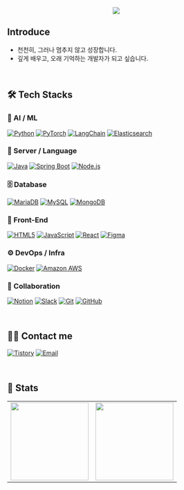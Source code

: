 <div align="center">
  <img src="https://capsule-render.vercel.app/api?type=Waving&color=0:15c13d,100:fcfcfc&height=180&text=Rang.dev&animation=&fontColor=414942&fontSize=50" />
</div>

## Introduce

- 천천히, 그러나 멈추지 않고 성장합니다.
- 깊게 배우고, 오래 기억하는 개발자가 되고 싶습니다.

<br>

## 🛠️ Tech Stacks

### 🧠 AI / ML
[![Python](https://img.shields.io/badge/Python-3776AB?style=flat&logo=Python&logoColor=white)]()
[![PyTorch](https://img.shields.io/badge/PyTorch-EE4C2C?style=flat&logo=PyTorch&logoColor=white)]()
[![LangChain](https://img.shields.io/badge/LangChain-000000?style=flat&logoColor=white)]()
[![Elasticsearch](https://img.shields.io/badge/Elasticsearch-005571?style=flat&logo=Elasticsearch&logoColor=white)]()
<br>

### 🔧 Server / Language
[![Java](https://img.shields.io/badge/Java-007396?style=flat&logo=Java&logoColor=white)]()
[![Spring Boot](https://img.shields.io/badge/Spring%20Boot-6DB33F?style=flat&logo=SpringBoot&logoColor=white)]()
[![Node.js](https://img.shields.io/badge/Node.js-339933?style=flat&logo=Node.js&logoColor=white)]()
<br>

### 🗄️ Database
[![MariaDB](https://img.shields.io/badge/MariaDB-003545?style=flat&logo=MariaDB&logoColor=white)]()
[![MySQL](https://img.shields.io/badge/MySQL-4479A1?style=flat&logo=MySQL&logoColor=white)]()
[![MongoDB](https://img.shields.io/badge/MongoDB-47A248?style=flat&logo=MongoDB&logoColor=white)]()
<br>

### 🎨 Front-End
[![HTML5](https://img.shields.io/badge/HTML5-E34F26?style=flat&logo=HTML5&logoColor=white)]()
[![JavaScript](https://img.shields.io/badge/Javascript-F7DF1E?style=flat&logo=Javascript&logoColor=white)]()
[![React](https://img.shields.io/badge/React-61DAFB?style=flat&logo=React&logoColor=white)]()
[![Figma](https://img.shields.io/badge/Figma-F24E1E?style=flat&logo=Figma&logoColor=white)]()
<br>

### ⚙️ DevOps / Infra
[![Docker](https://img.shields.io/badge/Docker-2496ED?style=flat&logo=Docker&logoColor=white)]()
[![Amazon AWS](https://img.shields.io/badge/Amazon%20AWS-232F3E?style=flat&logo=AmazonAWS&logoColor=white)]()
<br>

### 🤝 Collaboration
[![Notion](https://img.shields.io/badge/Notion-000000?style=flat&logo=Notion&logoColor=white)]()
[![Slack](https://img.shields.io/badge/Slack-4A154B?style=flat&logo=Slack&logoColor=white)]()
[![Git](https://img.shields.io/badge/Git-F05032?style=flat&logo=Git&logoColor=white)]()
[![GitHub](https://img.shields.io/badge/Github-181717?style=flat&logo=Github&logoColor=white)]()

<br>

## 🧑‍💻 Contact me  

[![Tistory](https://img.shields.io/badge/Tistory-000000?style=flat&logo=Tistory&logoColor=white)](https://rangrang-53.tistory.com/)
[![Email](https://img.shields.io/badge/Email-03C75A?style=flat&logo=Naver&logoColor=white)](mailto:jr0503@naver.com)

<br>

## 🏅 Stats  

<table>
  <tr>
    <td>
      <img src="https://github-readme-stats.vercel.app/api?username=rangrang-53&show_icons=true&theme=shadow_green&count_private=true&hide_border=true" height="180"/>
    </td>
    <td>
      <img src="https://github-readme-stats.vercel.app/api/top-langs/?username=rangrang-53&layout=compact&theme=shadow_green&hide_border=true" height="180"/>
    </td>
  </tr>
</table>


